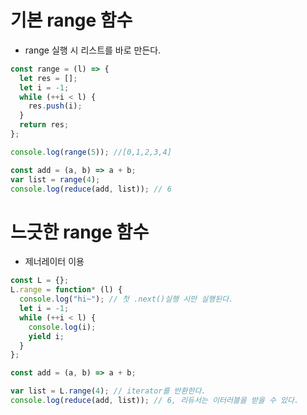 # 기본 range 함수

- range 실행 시 리스트를 바로 만든다.

```javascript
const range = (l) => {
  let res = [];
  let i = -1;
  while (++i < l) {
    res.push(i);
  }
  return res;
};

console.log(range(5)); //[0,1,2,3,4]

const add = (a, b) => a + b;
var list = range(4);
console.log(reduce(add, list)); // 6
```

# 느긋한 range 함수

- 제너레이터 이용

```javascript
const L = {};
L.range = function* (l) {
  console.log("hi~"); // 첫 .next()실행 시만 실행된다.
  let i = -1;
  while (++i < l) {
    console.log(i);
    yield i;
  }
};

const add = (a, b) => a + b;

var list = L.range(4); // iterator를 반환한다.
console.log(reduce(add, list)); // 6, 리듀서는 이터러블을 받을 수 있다.
```
